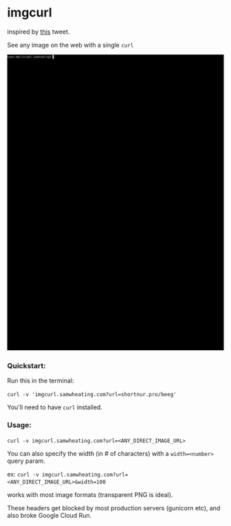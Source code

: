 # imgcurl

inspired by [this](https://twitter.com/thingskatedid/status/1280745824951996416) tweet.

See any image on the web with a single `curl`

![imgcurl in action](yoshi.gif)

### Quickstart:

Run this in the terminal: 

`curl -v 'imgcurl.samwheating.com?url=shortnur.pro/beeg'`

You'll need to have `curl` installed. 

### Usage:

`curl -v imgcurl.samwheating.com?url=<ANY_DIRECT_IMAGE_URL>`

You can also specify the width (in # of characters) with a `width=<number>` query param.

ex: `curl -v imgcurl.samwheating.com?url=<ANY_DIRECT_IMAGE_URL>&width=100`

works with most image formats (transparent PNG is ideal).

These headers get blocked by most production servers (gunicorn etc), and also broke Google Cloud Run. 
